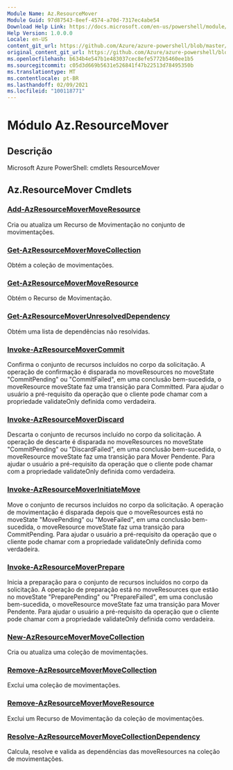 ```yaml
---
Module Name: Az.ResourceMover
Module Guid: 97d87543-8eef-4574-a70d-7317ec4abe54
Download Help Link: https://docs.microsoft.com/en-us/powershell/module/az.resourcemover
Help Version: 1.0.0.0
Locale: en-US
content_git_url: https://github.com/Azure/azure-powershell/blob/master/src/ResourceMover/help/Az.ResourceMover.md
original_content_git_url: https://github.com/Azure/azure-powershell/blob/master/src/ResourceMover/help/Az.ResourceMover.md
ms.openlocfilehash: b634b4e547b1e483037cec8efe5772b5460ee1b5
ms.sourcegitcommit: c05d3d669b5631e526841f47b22513d78495350b
ms.translationtype: MT
ms.contentlocale: pt-BR
ms.lasthandoff: 02/09/2021
ms.locfileid: "100118771"
---
```

# Módulo Az.ResourceMover
## Descrição
Microsoft Azure PowerShell: cmdlets ResourceMover

## Az.ResourceMover Cmdlets
### [Add-AzResourceMoverMoveResource](Add-AzResourceMoverMoveResource.md)
Cria ou atualiza um Recurso de Movimentação no conjunto de movimentações.

### [Get-AzResourceMoverMoveCollection](Get-AzResourceMoverMoveCollection.md)
Obtém a coleção de movimentações.

### [Get-AzResourceMoverMoveResource](Get-AzResourceMoverMoveResource.md)
Obtém o Recurso de Movimentação.

### [Get-AzResourceMoverUnresolvedDependency](Get-AzResourceMoverUnresolvedDependency.md)
Obtém uma lista de dependências não resolvidas.

### [Invoke-AzResourceMoverCommit](Invoke-AzResourceMoverCommit.md)
Confirma o conjunto de recursos incluídos no corpo da solicitação.
A operação de confirmação é disparada no moveResources no moveState "CommitPending" ou "CommitFailed", em uma conclusão bem-sucedida, o moveResource moveState faz uma transição para Committed.
Para ajudar o usuário a pré-requisito da operação que o cliente pode chamar com a propriedade validateOnly definida como verdadeira.

### [Invoke-AzResourceMoverDiscard](Invoke-AzResourceMoverDiscard.md)
Descarta o conjunto de recursos incluído no corpo da solicitação.
A operação de descarte é disparada no moveResources no moveState "CommitPending" ou "DiscardFailed", em uma conclusão bem-sucedida, o moveResource moveState faz uma transição para Mover Pendente.
Para ajudar o usuário a pré-requisito da operação que o cliente pode chamar com a propriedade validateOnly definida como verdadeira.

### [Invoke-AzResourceMoverInitiateMove](Invoke-AzResourceMoverInitiateMove.md)
Move o conjunto de recursos incluídos no corpo da solicitação.
A operação de movimentação é disparada depois que o moveResources está no moveState "MovePending" ou "MoveFailed", em uma conclusão bem-sucedida, o moveResource moveState faz uma transição para CommitPending.
Para ajudar o usuário a pré-requisito da operação que o cliente pode chamar com a propriedade validateOnly definida como verdadeira.

### [Invoke-AzResourceMoverPrepare](Invoke-AzResourceMoverPrepare.md)
Inicia a preparação para o conjunto de recursos incluídos no corpo da solicitação.
A operação de preparação está no moveResources que estão no moveState "PreparePending" ou "PrepareFailed", em uma conclusão bem-sucedida, o moveResource moveState faz uma transição para Mover Pendente.
Para ajudar o usuário a pré-requisito da operação que o cliente pode chamar com a propriedade validateOnly definida como verdadeira.

### [New-AzResourceMoverMoveCollection](New-AzResourceMoverMoveCollection.md)
Cria ou atualiza uma coleção de movimentações.

### [Remove-AzResourceMoverMoveCollection](Remove-AzResourceMoverMoveCollection.md)
Exclui uma coleção de movimentações.

### [Remove-AzResourceMoverMoveResource](Remove-AzResourceMoverMoveResource.md)
Exclui um Recurso de Movimentação da coleção de movimentações.

### [Resolve-AzResourceMoverMoveCollectionDependency](Resolve-AzResourceMoverMoveCollectionDependency.md)
Calcula, resolve e valida as dependências das moveResources na coleção de movimentações.

